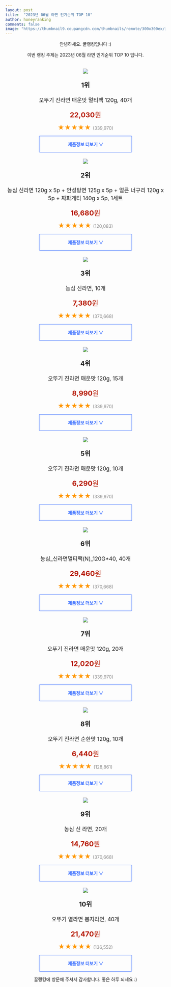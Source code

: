 ```yaml
---
layout: post
title:  "2023년 06월 라면 인기순위 TOP 10"
author: honeyranking
comments: false
image: "https://thumbnail9.coupangcdn.com/thumbnails/remote/300x300ex/image/retail/images/1043387300593839-002b989b-0d70-48d9-afd5-379305face30.jpg"
---
```

<p style="text-align: center;">안녕하세요. 꿀랭킹입니다 :)</p>
<p style="text-align: center;">이번 랭킹 주제는 2023년 06월 라면 인기순위 TOP 10 입니다.</p><center><img src="https://thumbnail9.coupangcdn.com/thumbnails/remote/300x300ex/image/retail/images/1043387300593839-002b989b-0d70-48d9-afd5-379305face30.jpg" style="margin-top:20px" /></center><p style="text-align: center; font-size: 20px"><b>1위</b></p><p style="text-align: center; font-size: 17px">오뚜기 진라면 매운맛 멀티팩 120g, 40개</p><p style="text-align: center;"><span style="color: #b61800; font-size: 22px;"><b>22,030</b>원</span></p><p style="text-align: center;"><span style="color: #ff9600; font-size: 20px;">★★★★★ </span><span style="color: #878787;">(339,970)</span></p><center><a href="https://link.coupang.com/a/2fz6m"><div style="font-size: 14px; display: inline-block; padding: 15px 90px; color: #346aff; border-radius: 2px; border: 1px solid #346aff; cursor: pointer;"><b>제품정보 더보기 &or;</b></div></a></center><center><img src="https://thumbnail7.coupangcdn.com/thumbnails/remote/300x300ex/image/retail/images/9097169936402870-b0802666-2b21-4254-886b-f6d82c1f46bc.jpg" style="margin-top:20px" /></center><p style="text-align: center; font-size: 20px"><b>2위</b></p><p style="text-align: center; font-size: 17px">농심 신라면 120g x 5p + 안성탕면 125g x 5p + 얼큰 너구리 120g x 5p + 짜파게티 140g x 5p, 1세트</p><p style="text-align: center;"><span style="color: #b61800; font-size: 22px;"><b>16,680</b>원</span></p><p style="text-align: center;"><span style="color: #ff9600; font-size: 20px;">★★★★★ </span><span style="color: #878787;">(120,083)</span></p><center><a href="https://link.coupang.com/a/2fz6n"><div style="font-size: 14px; display: inline-block; padding: 15px 90px; color: #346aff; border-radius: 2px; border: 1px solid #346aff; cursor: pointer;"><b>제품정보 더보기 &or;</b></div></a></center><center><img src="https://thumbnail9.coupangcdn.com/thumbnails/remote/300x300ex/image/retail/images/29453755422659-92ad6e5c-3168-435e-b436-32ff823201ac.png" style="margin-top:20px" /></center><p style="text-align: center; font-size: 20px"><b>3위</b></p><p style="text-align: center; font-size: 17px">농심 신라면, 10개</p><p style="text-align: center;"><span style="color: #b61800; font-size: 22px;"><b>7,380</b>원</span></p><p style="text-align: center;"><span style="color: #ff9600; font-size: 20px;">★★★★★ </span><span style="color: #878787;">(370,668)</span></p><center><a href="https://link.coupang.com/a/2fz6o"><div style="font-size: 14px; display: inline-block; padding: 15px 90px; color: #346aff; border-radius: 2px; border: 1px solid #346aff; cursor: pointer;"><b>제품정보 더보기 &or;</b></div></a></center><center><img src="https://thumbnail6.coupangcdn.com/thumbnails/remote/300x300ex/image/retail/images/62297558513494-c6f5cee2-765b-407e-99c2-46928ebb870c.jpg" style="margin-top:20px" /></center><p style="text-align: center; font-size: 20px"><b>4위</b></p><p style="text-align: center; font-size: 17px">오뚜기 진라면 매운맛 120g, 15개</p><p style="text-align: center;"><span style="color: #b61800; font-size: 22px;"><b>8,990</b>원</span></p><p style="text-align: center;"><span style="color: #ff9600; font-size: 20px;">★★★★★ </span><span style="color: #878787;">(339,970)</span></p><center><a href="https://link.coupang.com/a/2fz6p"><div style="font-size: 14px; display: inline-block; padding: 15px 90px; color: #346aff; border-radius: 2px; border: 1px solid #346aff; cursor: pointer;"><b>제품정보 더보기 &or;</b></div></a></center><center><img src="https://thumbnail7.coupangcdn.com/thumbnails/remote/300x300ex/image/retail/images/300772663381212-1cf9dd49-49f2-4ec4-a96f-41851768d576.png" style="margin-top:20px" /></center><p style="text-align: center; font-size: 20px"><b>5위</b></p><p style="text-align: center; font-size: 17px">오뚜기 진라면 매운맛 120g, 10개</p><p style="text-align: center;"><span style="color: #b61800; font-size: 22px;"><b>6,290</b>원</span></p><p style="text-align: center;"><span style="color: #ff9600; font-size: 20px;">★★★★★ </span><span style="color: #878787;">(339,970)</span></p><center><a href="https://link.coupang.com/a/2fz6q"><div style="font-size: 14px; display: inline-block; padding: 15px 90px; color: #346aff; border-radius: 2px; border: 1px solid #346aff; cursor: pointer;"><b>제품정보 더보기 &or;</b></div></a></center><center><img src="https://thumbnail9.coupangcdn.com/thumbnails/remote/300x300ex/image/retail/images/8328111811511751-86f6eaf2-e328-4994-8336-465d0063970e.jpg" style="margin-top:20px" /></center><p style="text-align: center; font-size: 20px"><b>6위</b></p><p style="text-align: center; font-size: 17px">농심_신라면멀티팩(N)_120G*40, 40개</p><p style="text-align: center;"><span style="color: #b61800; font-size: 22px;"><b>29,460</b>원</span></p><p style="text-align: center;"><span style="color: #ff9600; font-size: 20px;">★★★★★ </span><span style="color: #878787;">(370,668)</span></p><center><a href="https://link.coupang.com/a/2fz6r"><div style="font-size: 14px; display: inline-block; padding: 15px 90px; color: #346aff; border-radius: 2px; border: 1px solid #346aff; cursor: pointer;"><b>제품정보 더보기 &or;</b></div></a></center><center><img src="https://thumbnail8.coupangcdn.com/thumbnails/remote/300x300ex/image/retail/images/62299105579179-e8c751d0-1eca-4a48-a577-b48601c8c48a.png" style="margin-top:20px" /></center><p style="text-align: center; font-size: 20px"><b>7위</b></p><p style="text-align: center; font-size: 17px">오뚜기 진라면 매운맛 120g, 20개</p><p style="text-align: center;"><span style="color: #b61800; font-size: 22px;"><b>12,020</b>원</span></p><p style="text-align: center;"><span style="color: #ff9600; font-size: 20px;">★★★★★ </span><span style="color: #878787;">(339,970)</span></p><center><a href="https://link.coupang.com/a/2fz6s"><div style="font-size: 14px; display: inline-block; padding: 15px 90px; color: #346aff; border-radius: 2px; border: 1px solid #346aff; cursor: pointer;"><b>제품정보 더보기 &or;</b></div></a></center><center><img src="https://thumbnail9.coupangcdn.com/thumbnails/remote/300x300ex/image/retail/images/62299539202402-b3ab58af-f7f7-4d1d-82db-d8db0aa2c796.png" style="margin-top:20px" /></center><p style="text-align: center; font-size: 20px"><b>8위</b></p><p style="text-align: center; font-size: 17px">오뚜기 진라면 순한맛 120g, 10개</p><p style="text-align: center;"><span style="color: #b61800; font-size: 22px;"><b>6,440</b>원</span></p><p style="text-align: center;"><span style="color: #ff9600; font-size: 20px;">★★★★★ </span><span style="color: #878787;">(128,861)</span></p><center><a href="https://link.coupang.com/a/2fz6t"><div style="font-size: 14px; display: inline-block; padding: 15px 90px; color: #346aff; border-radius: 2px; border: 1px solid #346aff; cursor: pointer;"><b>제품정보 더보기 &or;</b></div></a></center><center><img src="https://thumbnail10.coupangcdn.com/thumbnails/remote/300x300ex/image/retail/images/8845602367896649-dd282b94-207a-4815-97b5-6eac36d90d39.jpg" style="margin-top:20px" /></center><p style="text-align: center; font-size: 20px"><b>9위</b></p><p style="text-align: center; font-size: 17px">농심 신 라면, 20개</p><p style="text-align: center;"><span style="color: #b61800; font-size: 22px;"><b>14,760</b>원</span></p><p style="text-align: center;"><span style="color: #ff9600; font-size: 20px;">★★★★★ </span><span style="color: #878787;">(370,668)</span></p><center><a href="https://link.coupang.com/a/2fz6u"><div style="font-size: 14px; display: inline-block; padding: 15px 90px; color: #346aff; border-radius: 2px; border: 1px solid #346aff; cursor: pointer;"><b>제품정보 더보기 &or;</b></div></a></center><center><img src="https://thumbnail7.coupangcdn.com/thumbnails/remote/300x300ex/image/retail/images/2620272578586705-777ef006-e369-4beb-a936-2958d18e3f5f.png" style="margin-top:20px" /></center><p style="text-align: center; font-size: 20px"><b>10위</b></p><p style="text-align: center; font-size: 17px">오뚜기 열라면 봉지라면, 40개</p><p style="text-align: center;"><span style="color: #b61800; font-size: 22px;"><b>21,470</b>원</span></p><p style="text-align: center;"><span style="color: #ff9600; font-size: 20px;">★★★★★ </span><span style="color: #878787;">(136,552)</span></p><center><a href="https://link.coupang.com/a/2fz6v"><div style="font-size: 14px; display: inline-block; padding: 15px 90px; color: #346aff; border-radius: 2px; border: 1px solid #346aff; cursor: pointer;"><b>제품정보 더보기 &or;</b></div></a></center><p style="text-align: center;">꿀랭킹에 방문해 주셔서 감사합니다. 좋은 하루 되세요 :)</p>